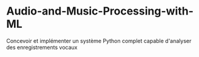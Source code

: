 # Audio-and-Music-Processing-with-ML
Concevoir et implémenter un système Python complet capable d'analyser des enregistrements  vocaux
